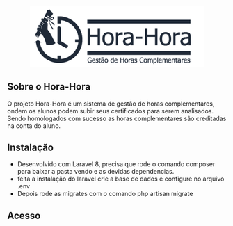 <p align="center"><a href="#" target="_blank"><img src="https://github.com/acds1985/hora-hora/blob/master/public/img/logo-hora-hora.png?raw=true" width="400"></a></p>



## Sobre o Hora-Hora

O projeto Hora-Hora é um sistema de gestão de horas complementares, ondem os alunos podem subir seus certificados para serem analisados. Sendo homologados com sucesso as horas complementares são creditadas na conta do aluno.


## Instalação

- Desenvolvido com Laravel 8, precisa que rode o comando composer para baixar a pasta vendo e as devidas dependencias.
- feita a instalação do laravel crie a base de dados e configure no arquivo .env
- Depois rode as migrates com o comando php artisan migrate


## Acesso



